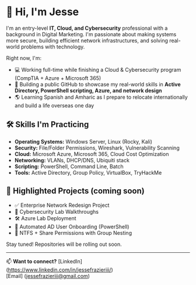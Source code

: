# 👋 Hi, I'm Jesse

I'm an entry-level **IT, Cloud, and Cybersecurity** professional with a background in Digital Marketing. I'm passionate about making systems more secure, building efficient network infrastructures, and solving real-world problems with technology.

Right now, I'm:
- 💻 Working full-time while finishing a Cloud & Cybersecurity program (CompTIA + Azure + Microsoft 365)
- 🚀 Building a public GitHub to showcase my real-world skills in **Active Directory, PowerShell scripting, Azure, and network design**
- 🌎 Learning Spanish and Amharic as I prepare to relocate internationally and build a life overseas one day

## 🛠️ Skills I'm Practicing
- **Operating Systems:** Windows Server, Linux (Rocky, Kali)
- **Security:** File/Folder Permissions, Wireshark, Vulnerability Scanning
- **Cloud:** Microsoft Azure, Microsoft 365, Cloud Cost Optimization
- **Networking:** VLANs, DHCP/DNS, Ubiquiti stack
- **Scripting:** PowerShell, Command Line, Batch
- **Tools:** Active Directory, Group Policy, VirtualBox, TryHackMe

## 📁 Highlighted Projects (coming soon)
- ✅ Enterprise Network Redesign Project
- 🔐 Cybersecurity Lab Walkthroughs
- 🛠️ Azure Lab Deployment
- 🔄 Automated AD User Onboarding (PowerShell)
- 📂 NTFS + Share Permissions with Group Nesting

Stay tuned! Repositories will be rolling out soon.

---

📫 **Want to connect?**
[LinkedIn] (https://www.linkedin.com/in/jessefrazieriii/)  
[Email] (jessefrazieriii@gmail.com)  
